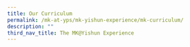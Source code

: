 ```yaml
---
title: Our Curriculum
permalink: /mk-at-yps/mk-yishun-experience/mk-curriculum/
description: ""
third_nav_title: The MK@Yishun Experience
---
```


